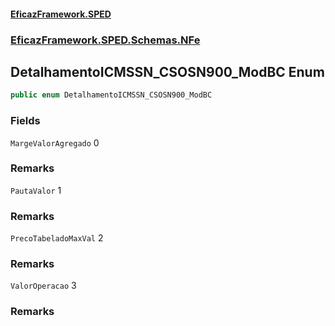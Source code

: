 #### [EficazFramework.SPED](EficazFrameworkSPED.md 'EficazFramework SPED')
### [EficazFramework.SPED.Schemas.NFe](EficazFramework.SPED.Schemas.NFe.md 'EficazFramework.SPED.Schemas.NFe')

## DetalhamentoICMSSN_CSOSN900_ModBC Enum

```csharp
public enum DetalhamentoICMSSN_CSOSN900_ModBC
```
### Fields

<a name='EficazFramework.SPED.Schemas.NFe.DetalhamentoICMSSN_CSOSN900_ModBC.MargeValorAgregado'></a>

`MargeValorAgregado` 0

### Remarks

<a name='EficazFramework.SPED.Schemas.NFe.DetalhamentoICMSSN_CSOSN900_ModBC.PautaValor'></a>

`PautaValor` 1

### Remarks

<a name='EficazFramework.SPED.Schemas.NFe.DetalhamentoICMSSN_CSOSN900_ModBC.PrecoTabeladoMaxVal'></a>

`PrecoTabeladoMaxVal` 2

### Remarks

<a name='EficazFramework.SPED.Schemas.NFe.DetalhamentoICMSSN_CSOSN900_ModBC.ValorOperacao'></a>

`ValorOperacao` 3

### Remarks